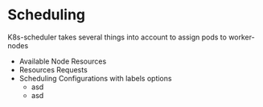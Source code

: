 # Scheduling
K8s-scheduler takes several things into account to assign pods to worker-nodes
* Available Node Resources
* Resources Requests
* Scheduling Configurations with labels options
  * asd
  * asd
